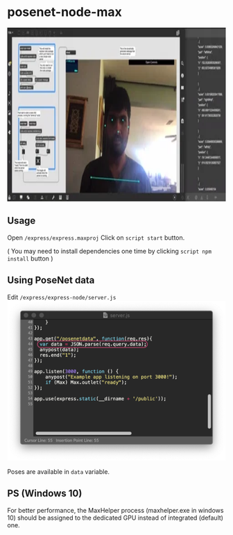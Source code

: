 # posenet-node-max

<img src='demo.webp' style='height: 400px'>

## Usage
Open `/express/express.maxproj`
Click on `script start` button.

( You may need to install dependencies one time by clicking `script npm install` button ) 


## Using PoseNet data
Edit `/express/express-node/server.js`
<img src='code.png'>

Poses are available in `data` variable.


## PS (Windows 10)
For better performance, the MaxHelper process (maxhelper.exe in windows 10) should be assigned to the dedicated GPU instead of integrated (default) one.
